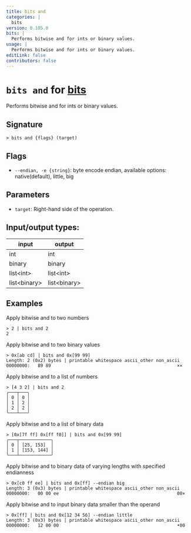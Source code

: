 ```yaml
---
title: bits and
categories: |
  bits
version: 0.105.0
bits: |
  Performs bitwise and for ints or binary values.
usage: |
  Performs bitwise and for ints or binary values.
editLink: false
contributors: false
---
```

<!-- This file is automatically generated. Please edit the command in https://github.com/nushell/nushell instead. -->

# `bits and` for [bits](/commands/categories/bits.md)

<div class='command-title'>Performs bitwise and for ints or binary values.</div>

## Signature

```> bits and {flags} (target)```

## Flags

 -  `--endian, -e {string}`: byte encode endian, available options: native(default), little, big

## Parameters

 -  `target`: Right-hand side of the operation.


## Input/output types:

| input        | output       |
| ------------ | ------------ |
| int          | int          |
| binary       | binary       |
| list&lt;int&gt;    | list&lt;int&gt;    |
| list&lt;binary&gt; | list&lt;binary&gt; |
## Examples

Apply bitwise and to two numbers
```nu
> 2 | bits and 2
2
```

Apply bitwise and to two binary values
```nu
> 0x[ab cd] | bits and 0x[99 99]
Length: 2 (0x2) bytes | printable whitespace ascii_other non_ascii
00000000:   89 89                                                ××

```

Apply bitwise and to a list of numbers
```nu
> [4 3 2] | bits and 2
╭───┬───╮
│ 0 │ 0 │
│ 1 │ 2 │
│ 2 │ 2 │
╰───┴───╯

```

Apply bitwise and to a list of binary data
```nu
> [0x[7f ff] 0x[ff f0]] | bits and 0x[99 99]
╭───┬────────────╮
│ 0 │ [25, 153]  │
│ 1 │ [153, 144] │
╰───┴────────────╯

```

Apply bitwise and to binary data of varying lengths with specified endianness
```nu
> 0x[c0 ff ee] | bits and 0x[ff] --endian big
Length: 3 (0x3) bytes | printable whitespace ascii_other non_ascii
00000000:   00 00 ee                                             00×

```

Apply bitwise and to input binary data smaller than the operand
```nu
> 0x[ff] | bits and 0x[12 34 56] --endian little
Length: 3 (0x3) bytes | printable whitespace ascii_other non_ascii
00000000:   12 00 00                                             •00

```
